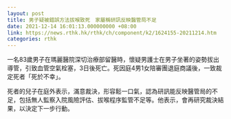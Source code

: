 ```yaml
---
layout: post
title: 男子疑被錯誤方法拔喉致死　家屬稱研訊反映醫管局不足
date: 2021-12-14 16:01:13.000000000 +08:00
link: https://news.rthk.hk/rthk/ch/component/k2/1624155-20211214.htm
categories: rthk
---
```


一名83歲男子在瑪麗醫院深切治療部留醫時，懷疑男護士在男子坐著的姿勢拔出導管，引致血管空氣栓塞，3日後死亡。死因庭4男1女陪審團退庭商議後，一致裁定死者「死於不幸」。

死者的兒子在庭外表示，滿意裁決，形容鬆一口氣，認為研訊能反映醫管局的不足，包括無人監察入院風險評估、拔喉程序監管不足等。他表示，會再研究裁決結果，以決定下一步行動。
